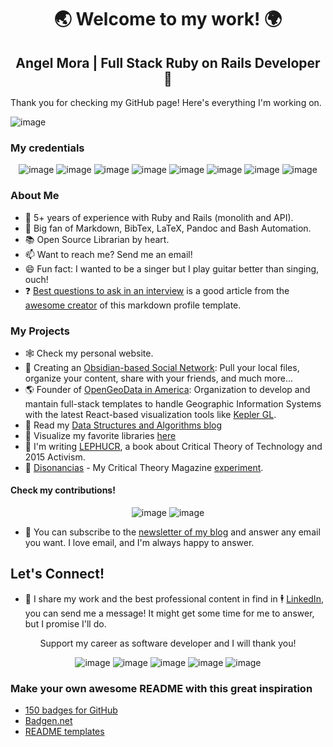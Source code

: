 <div align="center">

# 🌏 Welcome to my work! 🌍

## Angel Mora | Full Stack Ruby on Rails Developer 👋
</div>

Thank you for checking my GitHub page! Here's everything I'm working on.

![image](https://ForTheBadge.com/images/badges/built-with-love.svg)

### My credentials

<div align="center">
  
  ![image](https://img.shields.io/badge/HTML5-E34F26?style=for-the-badge&logo=html5&logoColor=white)
  ![image](https://img.shields.io/badge/CSS3-1572B6?style=for-the-badge&logo=css3&logoColor=white)
  ![image](https://img.shields.io/badge/Sass-CC6699?style=for-the-badge&logo=sass&logoColor=white)
  ![image](https://img.shields.io/badge/Bootstrap-563D7C?style=for-the-badge&logo=bootstrap&logoColor=white)
  ![image](https://img.shields.io/badge/JavaScript-323330?style=for-the-badge&logo=javascript&logoColor=F7DF1E)
  ![image](https://img.shields.io/badge/Ruby_on_Rails-CC0000?style=for-the-badge&logo=ruby-on-rails&logoColor=white)
  ![image](https://img.shields.io/badge/PostgreSQL-316192?style=for-the-badge&logo=postgresql&logoColor=white)
  ![image](https://img.shields.io/badge/Heroku-430098?style=for-the-badge&logo=heroku&logoColor=white)
</div>

### About Me

- 💎 5+ years of experience with Ruby and Rails (monolith and API).
- 📘 Big fan of Markdown, BibTex, LaTeX, Pandoc and Bash Automation.
- 📚 Open Source Librarian by heart.
- 📫 Want to reach me? Send me an email!
- 😄 Fun fact: I wanted to be a singer but I play guitar better than singing, ouch!
- ❓ [Best questions to ask in an interview](https://github.com/Phantas0s/questions-job-interview) is a good article from the [awesome creator](https://github.com/Phantas0s) of this markdown profile template.

### My Projects

- 🕸️ Check my personal website.
- 🔭 Creating an [Obsidian-based Social Network](https://www.youtube.com/watch?v=dQw4w9WgXcQ): Pull your local files, organize your content, share with your friends, and much more...
- 🌎 Founder of [OpenGeoData in America](https://www.youtube.com/watch?v=dQw4w9WgXcQ): Organization to develop and mantain full-stack templates to handle Geographic Information Systems with the latest React-based visualization tools like [Kepler GL](kepler.gl).
- 🌱 Read my [Data Structures and Algorithms blog]()
- 👯 Visualize my favorite libraries [here]()
- 💬 I'm writing [LEPHUCR](), a book about Critical Theory of Technology and 2015 Activism.
- 🌱 [Disonancias](https://github.com/spec-tech/disonancias) - My Critical Theory Magazine [experiment](https://disonancias.org/).

#### Check my contributions!

<div align="center">
  
  ![image](https://github-readme-stats.vercel.app/api?username=angel-mora&theme=blue-green)
  ![image](https://github-readme-stats.vercel.app/api/top-langs/?username=angel-mora&theme=blue-green)
</div>

<!--
Must documentation inspiration: https://github.com/nebulab/playbook
**angel-mora/angel-mora** is a ✨ _special_ ✨ repository because its `README.md` (this file) appears on your GitHub profile. -->

<!--

## My Projects

disonancias.org
spectech.world
angelmora.tech
org-bookmarks-sync

## Books

* 📙 [Estado y Economía desde Tiqqun: Perspectivas de Acción Crítica](https://themouseless.dev) - How to build a complete Mouseless Development Environment from start to finish.
* 📗 [Lee Esto para Hacer un Cambio Real](https://thesoftskills.dev) - The book I'm currently writing for developers to improve their soft skills.

## Mentoring

I don't like to call myself a teacher; I don't know better (or more) than you do. I simply try, with these projects, to pass on everything I learn.

* 💎 [The Valuable Dev](https://thevaluable.dev/) - Increase your value as a developer.
* 📽 [The Mouseless Dev](https://www.youtube.com/channel/UCoJtk2M8bme9KXTe6F3K-Yg) - Videos about mouseless tools and processes.
* 📝 [The Mouseless Dev Blog](https://themouseless.dev/posts/) - Transcripts of my Youtube videos.

## Self study

* 🎊 [The Playground](https://github.com/Phantas0s/playground) - Experiments and exercises.
* 🎋[The Alexandria Library Excerpt](https://github.com/Phantas0s/mindmap-library) - A small subsets of the 180+ mind maps I've made about different topics.

## Games

* 🐍 [Snake -HJKL->](https://github.com/Phantas0s/snake.hjkl) - A snake game to train moving with the keys `hjkl` (useful for Vim / Neovim) [Clojurescript]. [I want to play!](https://matthieucneude.com/snake/)
* 📦 [Sokoban](https://github.com/Phantas0s/sokoban) - A sokoban game where you can use `hjkl` to move around [Clojurescript]. [I want to play!](https://matthieucneude.com/sokoban/)

## Configuration

* 🎆 [Dotfiles](https://github.com/Phantas0s/.dotfiles) - All the configuration files for the different applications I'm using.
* 💻 [ArchInstall](https://github.com/Phantas0s/ArchInstall) - Scripts to install my whole [Mouseless Development Environment](https://themouseless.dev/).
* 🔷 [Purification](https://github.com/Phantas0s/purification) - Minimal prompt for Zsh (without dependency).

-->

* 📨 You can subscribe to the [newsletter of my blog](https://google.com/page/newsletter/) and answer any email you want. I love email, and I'm always happy to answer.

## Let's Connect!

* 🦚 I share my work and the best professional content in find in 🕴️ [LinkedIn](https://linkedin.com/in/angelmoradev), you can send me a message!
It might get some time for me to answer, but I promise I'll do.

<div align="center">
  
Support my career as software developer and I will thank you!
  
  ![image](https://img.shields.io/badge/Bitcoin-000000?style=for-the-badge&logo=bitcoin&logoColor=white)
  ![image](https://img.shields.io/badge/Liberapay-F6C915?style=for-the-badge&logo=liberapay&logoColor=black)
  ![image](https://img.shields.io/badge/PayPal-00457C?style=for-the-badge&logo=paypal&logoColor=white)
  ![image](https://img.shields.io/badge/Ko--fi-F16061?style=for-the-badge&logo=ko-fi&logoColor=white)
  ![image](https://img.shields.io/badge/Patreon-F96854?style=for-the-badge&logo=patreon&logoColor=white)
</div>

### Make your own awesome README with this great inspiration

- [150 badges for GitHub](https://dev.to/envoy_/150-badges-for-github-pnk=)
- [Badgen.net](https://badgen.net/=)
- [README templates](https://github.com/durgeshsamariya/awesome-github-profile-readme-templates/)
